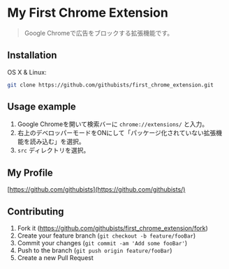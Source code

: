 
# My First Chrome Extension

>Google Chromeで広告をブロックする拡張機能です。


## Installation

OS X & Linux:

```sh
git clone https://github.com/githubists/first_chrome_extension.git
```


## Usage example
1. Google Chromeを開いて検索バーに `chrome://extensions/` と入力。
2. 右上のデベロッパーモードをONにして「パッケージ化されていない拡張機能を読み込む」を選択。
3. `src` ディレクトリを選択。

## My Profile

[https://github.com/githubists](https://github.com/githubists/)


## Contributing

1. Fork it (<https://github.com/githubists/first_chrome_extension/fork>)
2. Create your feature branch (`git checkout -b feature/fooBar`)
3. Commit your changes (`git commit -am 'Add some fooBar'`)
4. Push to the branch (`git push origin feature/fooBar`)
5. Create a new Pull Request


